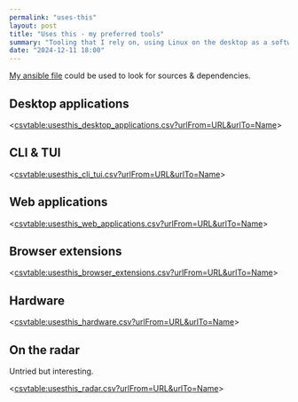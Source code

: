 ```yaml
---
permalink: "uses-this"
layout: post
title: "Uses this - my preferred tools"
summary: "Tooling that I rely on, using Linux on the desktop as a software engineer"
date: "2024-12-11 18:00"
---
```


[My ansible file](https://github.com/chelmertz/dotfiles/blob/master/ansible-laptop.yml) could be used to look for sources & dependencies.

## Desktop applications

<<csvtable:usesthis_desktop_applications.csv?urlFrom=URL&urlTo=Name>>

## CLI & TUI

<<csvtable:usesthis_cli_tui.csv?urlFrom=URL&urlTo=Name>>

## Web applications

<<csvtable:usesthis_web_applications.csv?urlFrom=URL&urlTo=Name>>

## Browser extensions

<<csvtable:usesthis_browser_extensions.csv?urlFrom=URL&urlTo=Name>>

## Hardware

<<csvtable:usesthis_hardware.csv?urlFrom=URL&urlTo=Name>>

## On the radar

Untried but interesting.

<<csvtable:usesthis_radar.csv?urlFrom=URL&urlTo=Name>>